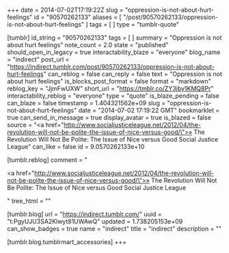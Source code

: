 +++
date = 2014-07-02T17:19:22Z
slug = "oppression-is-not-about-hurt-feelings"
id = "90570262133"
aliases = [ "/post/90570262133/oppression-is-not-about-hurt-feelings" ]
tags = [ ]
type = "tumblr-quote"

[tumblr]
id_string = "90570262133"
tags = [ ]
summary = "Oppression is not about hurt feelings"
note_count = 2.0
state = "published"
should_open_in_legacy = true
interactability_blaze = "everyone"
blog_name = "indirect"
post_url = "https://indirect.tumblr.com/post/90570262133/oppression-is-not-about-hurt-feelings"
can_reblog = false
can_reply = false
text = "Oppression is not about hurt feelings"
is_blocks_post_format = false
format = "markdown"
reblog_key = "JjmFwUXW"
short_url = "https://tmblr.co/ZY3jby1KMQ8Pr"
interactability_reblog = "everyone"
type = "quote"
is_blaze_pending = false
can_blaze = false
timestamp = 1.404321562e+09
slug = "oppression-is-not-about-hurt-feelings"
date = "2014-07-02 17:19:22 GMT"
bookmarklet = true
can_send_in_message = true
display_avatar = true
is_blazed = false
source = "<a href=\"http://www.socialjusticeleague.net/2012/04/the-revolution-will-not-be-polite-the-issue-of-nice-versus-good/\">» The Revolution Will Not Be Polite: The Issue of Nice versus Good Social Justice League</a>"
can_like = false
id = 9.0570262133e+10

[tumblr.reblog]
comment = "<p><a href=\"http://www.socialjusticeleague.net/2012/04/the-revolution-will-not-be-polite-the-issue-of-nice-versus-good/\">» The Revolution Will Not Be Polite: The Issue of Nice versus Good Social Justice League</a></p>"
tree_html = ""

[tumblr.blog]
url = "https://indirect.tumblr.com/"
uuid = "t:PgyUJU3SA2Klwyt81UWAwQ"
updated = 1.738205153e+09
can_show_badges = true
name = "indirect"
title = "indirect"
description = ""

[tumblr.blog.tumblrmart_accessories]
+++
